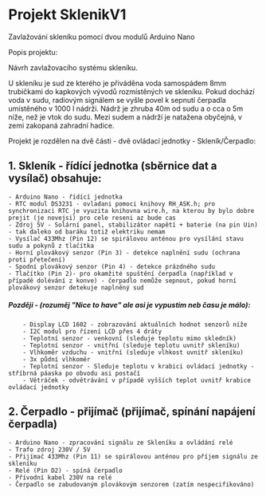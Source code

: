 # Projekt SklenikV1
Zavlažování skleníku pomocí dvou modulů Arduino Nano

Popis projektu:

Návrh zavlažovacího systému skleníku.

U skleníku je sud ze kterého je přiváděna voda samospádem 8mm trubičkami do kapkových vývodů rozmístěných ve skleníku.
Pokud dochází voda v sudu, radiovým signálem se vyšle povel k sepnutí čerpadla umístěného v 1000 l nádrži. Nádrž je zhruba 40m od sudu a o cca o 5m níže, než je vtok do sudu. Mezi sudem a nádrží je natažena obyčejná, v zemi zakopaná zahradní hadice.

Projekt je rozdělen na dvě části - dvě ovládací jednotky - Skleník/Čerpadlo:

## 1. Skleník - řídící jednotka (sběrnice dat a vysílač) obsahuje:
    - Arduino Nano - řídící jednotka
    - RTC modul DS3231 - ovladani pomoci knihovy RH_ASK.h; pro synchronizaci RTC je vyuzita knihovna wire.h, na kterou by bylo dobre prejit (je novejsi) pro cele reseni az bude cas 
    - Zdroj 5V - Solární panel, stabilizátor napětí + baterie (na pin Uin) - tak daleko od baráku totiž elektriku nemam
    - Vysílač 433Mhz (Pin 12) se spirálovou anténou pro vysílání stavu sudu a pokynů z tlačítka
    - Horní plovákový senzor (Pin 3) - detekce naplnění sudu (ochrana proti přetečení)
    - Spodní plovákový senzor (Pin 4) - detekce prázdného sudu
    - Tlačítko (Pin 2)- pro okamžité spuštění čerpadla (například v případě dolévání z konve) - čerpadlo nemůže sepnout, pokud horní   plovákový senzor detekuje naplněný sud
    
 #####  Později - (rozuměj "Nice to have" ale asi je vypustim neb času je málo):
        - Display LCD 1602 - zobrazování aktuálních hodnot senzorů níže
        - I2C modul pro řízení LCD přes 4 dráty
        - Teplotní senzor - venkovní (sleduje teplotu mimo skledník)
        - Teplotní senzor - vnitřní (sleduje teplotu uvnitř skleníku)
        - Vlhkoměr vzduchu - vnitřní (sleduje vlhkost uvnitř skleníku)
        - 3x půdní vlhkoměr
        - Teplotní senzor - Sleduje teplotu v krabici ovládací jednotky - stříbrná páaska po obvodu asi postačí
        - Větráček - odvětrávání v případě vyšších teplot uvnitř krabice ovládací jednotky
    
## 2. Čerpadlo - přijímač (přijímač, spínání napájení čerpadla)
    - Arduino Nano - zpracování signálu ze Skleníku a ovládání relé
    - Trafo zdroj 230V / 5V
    - Přijímač 433Mhz (Pin 11) se spirálovou anténou pro příjem signálu ze skleníku
    - Relé (Pin D2) - spíná čerpadlo
    - Přívodní kabel 230V na relé 
    - Čerpadlo se zabudovaným plovákovým senzorem (zatím nespecifikováno)
